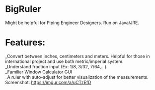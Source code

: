# BigRuler
Might be helpful for Piping Engineer Designers. Run on Java/JRE.
# Features:
_Convert between inches, centimeters and meters. Helpful for those in international project and use both metric/imperial system.<br/>
_Understand fraction input (Ex: 1/8, 3/32, 7/64,...)<br/>
_Familiar Window Calculator GUI<br/>
_A ruler with auto-adjust for better visualization of the measurements.<br/>
Screenshot: https://imgur.com/a/uCTzEfD<br/>

